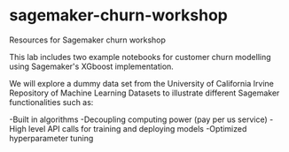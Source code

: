 # sagemaker-churn-workshop
Resources for Sagemaker churn workshop

This lab includes two example notebooks for customer churn modelling using Sagemaker's XGboost implementation.



We will explore a dummy data set from the University of California Irvine Repository of Machine Learning Datasets to illustrate different Sagemaker functionalities such as:

-Built in algorithms
-Decoupling computing power (pay per us service)
-High level API calls for training and deploying models
-Optimized hyperparameter tuning


